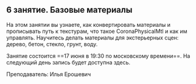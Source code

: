 ## 6 занятие. Базовые материалы

На этом занятии вы узнаете, как конвертировать материалы и прописывать путь к текстурам, что такое CoronaPhysicalMtl и как им управлять. Научитесь делать материалы для экстерьерных сцен: дерево, бетон, стекло, грунт, воду.

Занятие состоится ==17 июня в 19:30 по московскому времени==. На следующий день запись будет доступна здесь. 

Преподаватель: Илья Ерошевич